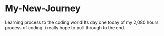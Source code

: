 # My-New-Journey
Learning process to the coding world
Its day one today of my 2,080 hours process of coding. i really hope to pull through to the end.
